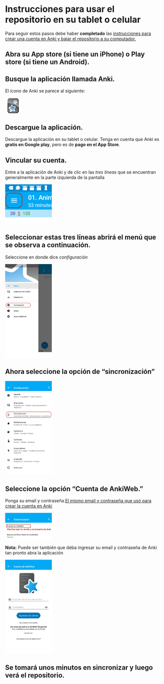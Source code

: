 
# Instrucciones para usar el repositorio en su tablet o celular 

Para seguir estos pasos debe haber **completado** las [instrucciones para crear una cuenta en Anki y bajar el repositorio a su computador.](#cross_0)

## Abra su App store (si tiene un iPhone) o Play store (si tiene un Android). 


## Busque la aplicación llamada Anki. 

El *ícono* de Anki se parece al siguiente: 

<img src="images/reposit_sp/Anki_logo.png" width="10%" />


## Descargue la aplicación.

Descargue la aplicación en su tablet o celular. Tenga en cuenta que Anki es **gratis en Google play**, pero es de **pago en el App Store**.


## Vincular su cuenta. 

Entre a la aplicación de Anki y de clic en las *tres líneas* que se encuentran generalmente en la parte izquierda de la pantalla

<img src="images/reposit_sp/tres_lineas.png" width="30%" />


## Seleccionar estas tres líneas abrirá el menú que se observa a continuación. 

Seleccione en donde dice *configuración*

<img src="images/reposit_sp/menu_config.jpg" width="30%" />



## Ahora seleccione la opción de “sincronización”

<img src="images/reposit_sp/config_sincro.jpg" width="30%" />


## Seleccione la opción “Cuenta de AnkiWeb.” 

Ponga su email y contraseña.[El mismo email y contraseña que usó para crear la cuenta en Anki](#cross_1)

<img src="images/reposit_sp/cuenta_anki1.jpg" width="30%" />

**Nota:** Puede ser también que deba ingresar su email y contraseña de Anki tan pronto abra la aplicación

<img src="images/reposit_sp/cuenta_anki2.jpg" width="30%" />


## Se tomará unos minutos en sincronizar y luego verá el repositorio. 
